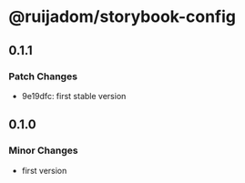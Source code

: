# @ruijadom/storybook-config

## 0.1.1

### Patch Changes

- 9e19dfc: first stable version

## 0.1.0

### Minor Changes

- first version
